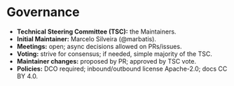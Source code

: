 # Governance

- **Technical Steering Committee (TSC):** the Maintainers.
- **Initial Maintainer:** Marcelo Silveira (@marbatis).
- **Meetings:** open; async decisions allowed on PRs/issues.
- **Voting:** strive for consensus; if needed, simple majority of the TSC.
- **Maintainer changes:** proposed by PR; approved by TSC vote.
- **Policies:** DCO required; inbound/outbound license Apache-2.0; docs CC BY 4.0.
